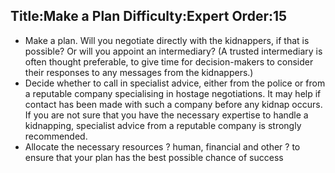 Title:Make a Plan
Difficulty:Expert
Order:15
---
*   Make a plan. Will you negotiate directly with the kidnappers, if that is possible?  Or will you appoint an intermediary?  (A trusted intermediary is often thought preferable, to give time for decision-makers to consider their responses to any messages from the kidnappers.)
*   Decide whether to call in specialist advice, either from the police or from a reputable company specialising in hostage negotiations.  It may help if contact has been made with such a company before any kidnap occurs.  If you are not sure that you have the necessary expertise to handle a kidnapping, specialist advice from a reputable company is strongly recommended.
*   Allocate the necessary resources ? human, financial and other ? to ensure that your plan has the best possible chance of success